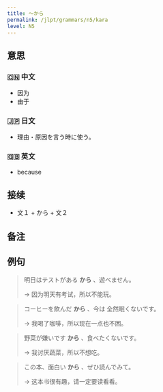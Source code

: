 ```yaml
---
title: 〜から
permalink: /jlpt/grammars/n5/kara
level: N5
---
```


## 意思

### 🇨🇳 中文

- 因为
- 由于

### 🇯🇵 日文

- 理由・原因を言う時に使う。

### 🇬🇧 英文

- because

## 接续

- 文１ + から + 文２

## 备注


## 例句

> 明日はテストがある **から** 、遊べません。
>
> → 因为明天有考试，所以不能玩。

> コーヒーを飲んだ **から** 、今は 全然眠くないです。
>
> → 我喝了咖啡，所以现在一点也不困。

> 野菜が嫌いです **から** 、食べたくないです。
>
> → 我讨厌蔬菜，所以不想吃。

> この本、面白い **から** 、ぜひ読んでみて。
>
> → 这本书很有趣，请一定要读看看。

